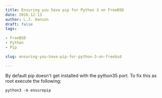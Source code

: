 ```yaml
---
title: Ensuring you have pip for Python 3 on FreeBSD
date: 2016-12-13
author: L.J. Hanson
draft: false
tags:

- FreeBSD
- Python
- Pip

slug: ensuring-you-have-pip-for-python-3-on-freebsd

---
```

By default pip doesn't get installed with the python35 port. To fix this as root execute the following:

```shell
python3 -m ensurepip
```
